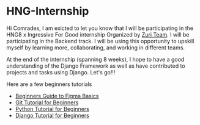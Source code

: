 # HNG-Internship
Hi Comrades, I am exicted to let you know that I will be participating in the HNG8 x Ingressive For Good internship Organized by [Zuri Team](https://internship.zuri.team).
I will be participating in the Backend track. I will be using this opportunity to upskill myself by learning more, collaborating, and working in different teams. 

At the end of the internship (spanning 8 weeks), I hope to have a good understanding of the Django Framework as well as have contributed to projects and tasks using Django. Let's go!!!

Here are a few beginners tutorials
- [Beginners Guide to Figma Basics](https://youtu.be/jk1T0CdLxwU)
- [Git Tutorial for Beginners](https://youtu.be/8JJ101D3knE)
- [Python Tutorial for Beginners](https://www.youtube.com/watch?v=_pE-jTcLXgY&list=PLxuUHF3OiqfWAITD4gPUHZ1GcYRqmyF7P)
- [Django Tutorial for Beginners](https://www.youtube.com/watch?v=xE_9JXYYGvg&list=PLxuUHF3OiqfWAITD4gPUHZ1GcYRqmyF7P&index=42)
